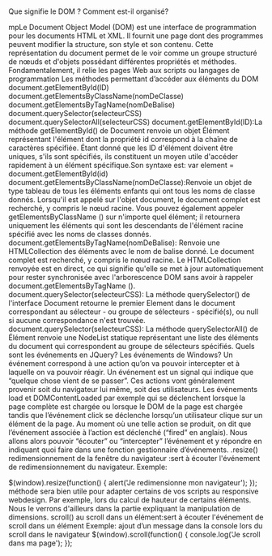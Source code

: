 # 
Que signifie le DOM ? Comment est-il organisé?

mpLe Document Object Model (DOM) est une interface de programmation pour les documents HTML et XML.
Il fournit une page dont des programmes peuvent modifier la structure, son style et son contenu.
Cette représentation du document permet de le voir comme un groupe structuré de nœuds et d'objets possédant
différentes propriétés et méthodes. Fondamentalement, il relie les pages Web aux scripts ou langages de programmation
Les méthodes permettant d’accéder aux éléments du DOM
document.getElementById(ID)
document.getElementsByClassName(nomDeClasse)
document.getElementsByTagName(nomDeBalise)
document.querySelector(selecteurCSS)
document.querySelectorAll(selecteurCSS)
document.getElementById(ID):La méthode getElementById() de Document renvoie un objet  Élément représentant l'élément dont la propriété  id correspond à la chaîne de caractères spécifiée. Étant donné que les ID d'élément doivent être uniques, s'ils sont spécifiés, ils constituent un moyen utile d'accéder rapidement à un élément spécifique.Son syntaxe est: var element = document.getElementById(id)
document.getElementsByClassName(nomDeClasse):Renvoie un objet de type tableau de tous les éléments enfants qui ont tous les noms de classe donnés. Lorsqu'il est appelé sur l'objet document, le document complet est recherché, y compris le nœud racine. Vous pouvez également appeler getElementsByClassName () sur n'importe quel élément; il retournera uniquement les éléments qui sont les descendants de l'élément racine spécifié avec les noms de classes donnés.
document.getElementsByTagName(nomDeBalise): Renvoie une HTMLCollection des éléments avec le nom de balise donné. Le document complet est recherché, y compris le nœud racine. Le HTMLCollection renvoyée est en direct, ce qui signifie qu'elle se met à jour automatiquement pour rester synchronisée avec l'arborescence DOM sans avoir à rappeler document.getElementsByTagName ().
document.querySelector(selecteurCSS): La méthode querySelector() de l'interface Document retourne le premier Element dans le document correspondant au sélecteur - ou groupe de sélecteurs - spécifié(s), ou null si aucune correspondance n'est trouvée.
document.querySelector(selecteurCSS): La méthode querySelectorAll()  de Élément renvoie une NodeList statique représentant une liste des éléments du document qui correspondent au groupe de sélecteurs spécifiés.
Quels sont les événements en JQuery? Les événements de Windows?
Un événement correspond à une action qu’on va pouvoir intercepter et à laquelle on va pouvoir réagir. Un événement est un signal qui indique que “quelque chose vient de se passer”.
Ces actions vont généralement provenir soit du navigateur lui même, soit des utilisateurs. Les événements load et DOMContentLoaded par exemple qui se déclenchent lorsque la page complète est chargée ou lorsque le DOM de la page est chargée tandis que l’événement click se déclenche lorsqu’un utilisateur clique sur un élément de la page.
Au moment où une telle action se produit, on dit que l’événement associée à l’action est déclenché (“fired” en anglais). Nous allons alors pouvoir “écouter” ou “intercepter” l’événement et y répondre en indiquant quoi faire dans une fonction gestionnaire d’événements.
.resize() redimensionnement de la fenêtre du navigateur :sert à écouter l'événement de redimensionnement du navigateur.
Exemple:

$(window).resize(function() {
    alert('Je redimensionne mon navigateur');
});
méthode sera bien utile pour adapter certains de vos scripts au responsive webdesign. Par exemple, lors du calcul de hauteur de certains éléments. Nous le verrons d'ailleurs dans la partie expliquant la manipulation de dimensions.
scroll() au scroll dans un élément:sert à écouter l'événement de scroll dans un élément
Exemple: ajout d’un message dans la console lors du scroll dans le navigateur
$(window).scroll(function() {
    console.log('Je scroll dans ma page');
});
